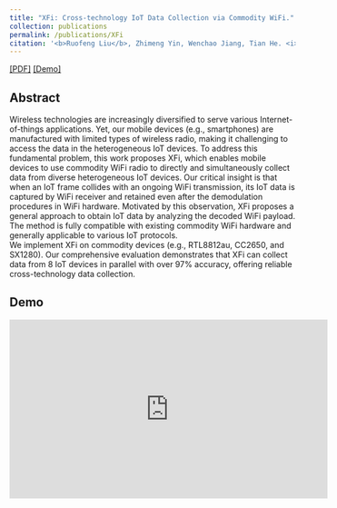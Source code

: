 ```yaml
---
title: "XFi: Cross-technology IoT Data Collection via Commodity WiFi."
collection: publications
permalink: /publications/XFi
citation: '<b>Ruofeng Liu</b>, Zhimeng Yin, Wenchao Jiang, Tian He. <i>The 28th IEEE International Conference on Network Protocols </i>. <b>(ACM ICNP 2020)</b>.'
---
```

[[PDF]](https://liux4189.github.io/files/XFi_Icnp_CameraReady.pdf) [[Demo]](https://youtu.be/bWZHmnTF98U)
## Abstract
Wireless technologies are increasingly diversified to serve various Internet-of-things applications. Yet, our mobile devices (e.g., smartphones) are manufactured with limited types of wireless radio, making it challenging to access the data in the heterogeneous IoT devices. To address this fundamental problem, this work proposes XFi, which enables mobile devices to use commodity WiFi radio to directly and simultaneously collect data from diverse heterogeneous IoT devices. Our critical insight is that when an IoT frame collides with an ongoing WiFi transmission, its IoT data is captured by WiFi receiver and retained even after the demodulation procedures in WiFi hardware. Motivated by this observation, XFi proposes a general approach to obtain IoT data by analyzing the decoded WiFi payload. The method is fully compatible with existing commodity WiFi hardware and generally applicable to various IoT protocols.
<br>
We implement XFi on commodity devices (e.g., RTL8812au, CC2650, and SX1280). Our comprehensive evaluation demonstrates that XFi can collect data from 8 IoT devices in parallel with over 97% accuracy, offering reliable cross-technology data collection.

## Demo
<iframe width="560" height="315" src="https://www.youtube.com/embed/DomGy6Az8ew" frameborder="0" allow="accelerometer; autoplay; encrypted-media; gyroscope; picture-in-picture" allowfullscreen></iframe>
